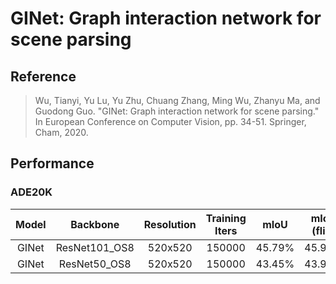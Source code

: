 # GINet: Graph interaction network for scene parsing

## Reference

> Wu, Tianyi, Yu Lu, Yu Zhu, Chuang Zhang, Ming Wu, Zhanyu Ma, and Guodong Guo. "GINet: Graph interaction network for scene parsing." In European Conference on Computer Vision, pp. 34-51. Springer, Cham, 2020.


## Performance

### ADE20K

| Model | Backbone | Resolution | Training Iters | mIoU | mIoU (flip) | mIoU (ms+flip) | Links |
|:-:|:-:|:-:|:-:|:-:|:-:|:-:|:-:|
|GINet|ResNet101_OS8|520x520|150000|45.79%|45.94%|46.18%|[model](https://paddleseg.bj.bcebos.com/dygraph/ade20k/ginet_resnet101_os8_ade20k_520x520_150k/model.pdparams)|[log](https://paddleseg.bj.bcebos.com/dygraph/ade20k/ginet_resnet101_os8_ade20k_520x520_150k/train.log)|[vdl](https://paddlepaddle.org.cn/paddle/visualdl/service/app?id=46b63c18e421e2a0ba95faefdc8d5c39) |
|GINet|ResNet50_OS8|520x520|150000|43.45%|43.98%|43.80%|[model](https://paddleseg.bj.bcebos.com/dygraph/ade20k/ginet_resnet50_os8_ade20k_520x520_150k/model.pdparams)|[log](https://paddleseg.bj.bcebos.com/dygraph/ade20k/ginet_resnet50_os8_ade20k_520x520_150k/train.log)|[vdl](https://paddlepaddle.org.cn/paddle/visualdl/service/app?id=665901e12a35319710197380a5dfafa5) |
